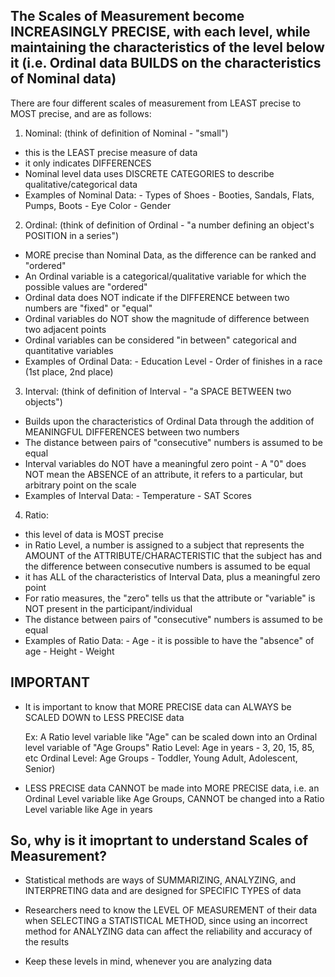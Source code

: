<!-- Scale of Measurement --> 

## The Scales of Measurement become INCREASINGLY PRECISE, with each level, while maintaining the characteristics of the level below it (i.e. Ordinal data BUILDS on the characteristics of Nominal data)

There are four different scales of measurement from LEAST precise to MOST precise, and are as follows:

1. Nominal: (think of definition of Nominal - "small")
  - this is the LEAST precise measure of data 
  - it only indicates DIFFERENCES 
  - Nominal level data uses DISCRETE CATEGORIES to describe qualitative/categorical data 
  - Examples of Nominal Data: 
        - Types of Shoes - Booties, Sandals, Flats, Pumps, Boots
        - Eye Color 
        - Gender 

2. Ordinal: (think of definition of Ordinal - "a number defining an object's POSITION in a series")
  - MORE precise than Nominal Data, as the difference can be ranked and "ordered"
  - An Ordinal variable is a categorical/qualitative variable for which the possible values are "ordered"
  - Ordinal data does NOT indicate if the DIFFERENCE between two numbers are "fixed" or "equal"
  - Ordinal variables do NOT show the magnitude of difference between two adjacent points 
  - Ordinal variables can be considered "in between" categorical and quantitative variables
  - Examples of Ordinal Data:
        - Education Level 
        - Order of finishes in a race (1st place, 2nd place)

3. Interval: (think of definition of Interval - "a SPACE BETWEEN two objects")
  - Builds upon the characteristics of Ordinal Data through the addition of MEANINGFUL DIFFERENCES between two numbers 
  - The distance between pairs of "consecutive" numbers is assumed to be equal 
  - Interval variables do NOT have a meaningful zero point - A "0" does NOT mean the ABSENCE of an attribute, it refers to a particular, but arbitrary point on the scale 
  - Examples of Interval Data:
        - Temperature
        - SAT Scores 

4. Ratio: 
  - this level of data is MOST precise 
  - in Ratio Level, a number is assigned to a subject that represents the AMOUNT of the ATTRIBUTE/CHARACTERISTIC that the subject has and the difference between consecutive numbers is assumed to be equal 
  - it has ALL of the characteristics of Interval Data, plus a meaningful zero point 
  - For ratio measures, the "zero" tells us that the attribute or "variable" is NOT present in the participant/individual
  - The distance between pairs of "consecutive" numbers is assumed to be equal 
  - Examples of Ratio Data:
        - Age - it is possible to have the "absence" of age 
        - Height 
        - Weight 

## IMPORTANT ############################

- It is important to know that MORE PRECISE data can ALWAYS be SCALED DOWN to LESS PRECISE data

  Ex: A Ratio level variable like "Age" can be scaled down into an Ordinal level variable of "Age Groups"
    Ratio Level: Age in years - 3, 20, 15, 85, etc
    Ordinal Level: Age Groups - Toddler, Young Adult, Adolescent, Senior)
    
- LESS PRECISE data CANNOT be made into MORE PRECISE data, i.e. an Ordinal Level variable like Age Groups, CANNOT be changed into a Ratio Level variable like Age in years 

## So, why is it imoprtant to understand Scales of Measurement? ## 

- Statistical methods are ways of SUMMARIZING, ANALYZING, and INTERPRETING data and are designed for SPECIFIC TYPES of data 

- Researchers need to know the LEVEL OF MEASUREMENT of their data when SELECTING a STATISTICAL METHOD, since using an incorrect method for ANALYZING data can affect the reliability and accuracy of the results 

- Keep these levels in mind, whenever you are analyzing data 
































  
        
        
        
        
        
        
        
        
        
        
        
        
        
        
        
        
        
        
        
        